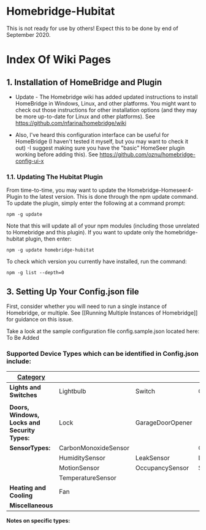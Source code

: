 # Homebridge-Hubitat


This is not ready for use by others! Expect this to be done by end of September 2020.


# Index Of Wiki Pages

## 1. Installation of HomeBridge and Plugin

* Update - The Homebridge wiki has added updated instructions to install HomeBridge in Windows, Linux, and other platforms. You might want to check out those instructions for other installation options (and they may be more up-to-date for Linux and other platforms). See https://github.com/nfarina/homebridge/wiki

* Also, I've heard this configuration interface can be useful for HomeBridge (I haven't tested it myself, but you may want to check it out) -I suggest making sure you have the "basic" HomeSeer plugin working before adding this). See https://github.com/oznu/homebridge-config-ui-x


### 1.1. Updating The Hubitat Plugin
From time-to-time, you may want to update the Homebridge-Homeseer4-Plugin to the latest version. This is done through the npm update command. To update the plugin, simply enter the following at a command prompt:
`````
npm -g update
`````
Note that this will update all of your npm modules (including those unrelated to Homebridge and this plugin). If you want to update only the homebridge-hubitat plugin, then enter:
`````
npm -g update homebridge-hubitat
`````

To check which version you currently have installed, run the command:
`````
npm -g list --depth=0
`````



## 3. Setting Up Your Config.json file

First, consider whether you will need to run a single instance of Homebridge, or multiple. See [[Running Multiple Instances of Homebridge]] for guidance on this issue.

Take a look at the sample configuration file config.sample.json located here: To Be Added
### Supported Device Types which can be identified in Config.json include:

| <u>Category                                  	|                      	|                     	|                  	|
|-------------------------------------------	|----------------------	|---------------------	|------------------	|
| <b>Lights and Switches                       	| Lightbulb            	| Switch              	| Outlet           	|
| | | |
| <b>Doors, Windows, Locks and Security Types: 	| Lock                 	| GarageDoorOpener                 	| 	|
| <b>SensorTypes:                              	| CarbonMonoxideSensor 	|  	| ContactSensor    	|
|                                           	| HumiditySensor       	| LeakSensor          	| LightSensor      	|
|                                           	| MotionSensor         	| OccupancySensor     	| SmokeSensor      	|
|                                           	| TemperatureSensor     |                     	|                  	|
| <b>Heating and Cooling                       	| Fan            	|                 	|                  	|
| <b>Miscellaneous                             	|                 	|                     	|                  	|

<b>Notes on specific types:



